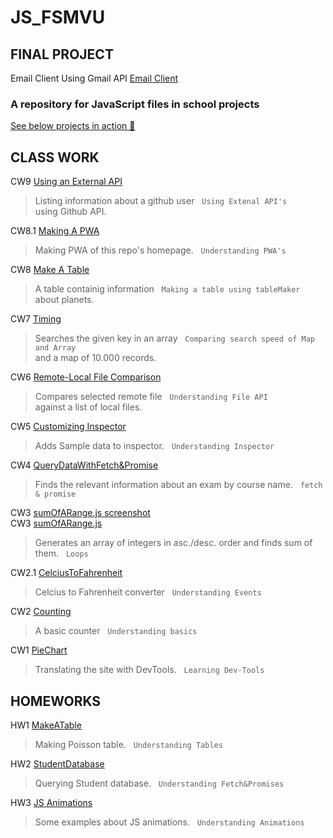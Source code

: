 # JS_FSMVU

## FINAL PROJECT
  Email Client Using Gmail API [Email Client](https://karakayafsm.github.io/JS_FSMVU/email.html)

<h3>A repository for JavaScript files in school projects</h3>

<a href="https://karakayafsm.github.io/JS_FSMVU/">See below projects in action 🚀 </a>

## CLASS WORK

   CW9 [Using an External API](./cw9/GitHub%20Users.html)
   
  > Listing information about a github user &nbsp; `Using Extenal API's`
    <br> using Github API.

   CW8.1 [Making A PWA](./index.html)
   
  > Making PWA of this repo's homepage. &nbsp; `Understanding PWA's`
    <br> 

   CW8 [Make A Table](./cw8/Make%20a%20Table.html)
   
  > A table containig information &nbsp; `Making a table using tableMaker`
    <br> about planets.


   CW7 [Timing](./cw7/Timing.html)
   
  > Searches the given key in an array &nbsp; `Comparing search speed of Map and Array`
    <br> and a map of 10.000 records.


   CW6 [Remote-Local File Comparison](./CW6_checkEquality.html)
   
  > Compares selected remote file &nbsp; `Understanding File API`
    <br> against a list of local files.


   CW5 [Customizing Inspector](./work/EloquentJS.html)
   
  > Adds Sample data to inspector. &nbsp; `Understanding Inspector`


   CW4 [QueryDataWithFetch&Promise](./cw4/fetch.html)
   
  > Finds the relevant information about an exam by course name. &nbsp; `fetch & promise`


   CW3 [sumOfARange.js screenshot](./sumOfARange.png)
   <br>
      CW3 [sumOfARange.js](./SumOfARange.js)
  > Generates an array of integers in asc./desc. order and finds sum of them. &nbsp; `Loops`


   CW2.1 [CelciusToFahrenheit](./celciusToFahrenheit.html)
  > Celcius to Fahrenheit converter &nbsp; `Understanding Events`


   CW2 [Counting](./Counting.html)
  > A basic counter &nbsp; `Understanding basics`


   CW1 [PieChart](./pieChart.png)
  > Translating the site with DevTools. &nbsp; `Learning Dev-Tools`


  ## HOMEWORKS
  
  HW1 [MakeATable](https://karakayafsm.github.io/JS_FSMVU/MakeaTable.html)
  > Making Poisson table. &nbsp; `Understanding Tables`
   
  HW2 [StudentDatabase](https://karakayafsm.github.io/JS_FSMVU/JS_StudentDB_Project/pages/database.html)
  > Querying Student database. &nbsp; `Understanding Fetch&Promises`
  
  HW3 [JS Animations](https://karakayafsm.github.io/JS_FSMVU/animations.html)
  > Some examples about JS animations. &nbsp; `Understanding Animations`
